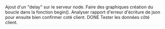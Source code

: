 Ajout d'un "delay" sur le serveur node.
Faire des graphiques création du boucle dans la fonction begin().
Analyser rapport d'erreur d'écriture de json pour ensuite bien confirmer coté client. DONE
Tester les données côté client.
